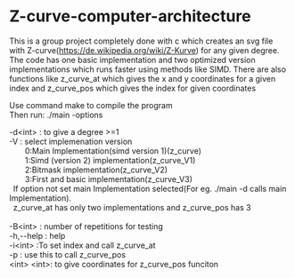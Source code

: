 # Z-curve-computer-architecture
This is a group project completely done with c which creates an svg file with Z-curve(https://de.wikipedia.org/wiki/Z-Kurve) for any given degree. The code has one basic implementation and two optimized version implementations which runs faster using methods like SIMD. There are also functions like z_curve_at which gives the x and y coordinates for a given index and z_curve_pos which gives the index for given coordinates<br>

Use command make to compile the program <br>
Then run: ./main -options

-d\<int>   : to give a degree >=1 <br>
-V<int>    : select implemenation version <br>
		&emsp;&emsp;0:Main Implementation(simd version 1)(z_curve)<br>
		&emsp;&emsp;1:Simd (version 2) implementation(z_curve_V1)<br>
		&emsp;&emsp;2:Bitmask implementation(z_curve_V2)<br>
 		&emsp;&emsp;3:First and basic implementation(z_curve_V3)<br>
		&ensp;If option not set main Implementation selected(For eg. ./main -d<int> calls main Implementation).<br>
		&ensp;z_curve_at has only two implementations and z_curve_pos has 3<br><br>
-B\<int>    : number of repetitions for testing <br>
-h,--help  : help <br>
-i\<int>    :To set index and call z_curve_at <br>
-p         : use this to call z_curve_pos <br>
\<int> \<int>: to give coordinates for z_curve_pos funciton
